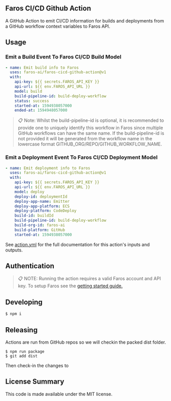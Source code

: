 ## Faros CI/CD Github Action

A GitHub Action to emit CI/CD information for builds and deployments from a GitHub workflow
context variables to Faros API.

## Usage

### Emit a Build Event To Faros CI/CD Build Model

```yaml
- name: Emit build info to Faros
  uses: faros-ai/faros-cicd-github-action@v1
  with:
    api-key: ${{ secrets.FAROS_API_KEY }}
    api-url: ${{ env.FAROS_API_URL }}
    model: build
    build-pipeline-id: build-deploy-workflow
    status: success
    started-at: 1594938057000
    ended-at: 1594948057000
```

> :clipboard: Note: Whilst the build-pipeline-id is optional, it is recommended to provide one to uniquely identify this workflow in Faros since multiple GitHub workflows can have the same name. If the build-pipeline-id is not provided it will be generated from the workflow name in the lowercase format GITHUB_ORG/REPO/GITHUB_WORKFLOW_NAME.

### Emit a Deployment Event To Faros CI/CD Deployment Model

```yaml
- name: Emit deployment info to Faros
  uses: faros-ai/faros-cicd-github-action@v1
  with:
    api-key: ${{ secrets.FAROS_API_KEY }}
    api-url: ${{ env.FAROS_API_URL }}
    model: deploy
    deploy-id: deploymentId
    deploy-app-name: Emitter
    deploy-app-platform: ECS
    deploy-platform: CodeDeploy
    build-id: buildId
    build-pipeline-id: build-deploy-workflow
    build-org-id: faros-ai
    build-platform: GitHub
    started-at: 1594938057000
```

See [action.yml](action.yml) for the full documentation for this action's inputs and outputs.

## Authentication

> :clipboard: NOTE: Running the action requires a valid Faros account and
> API key. To setup Faros see the [getting started guide.](https://docs.faros.ai/#/?id=installation)

## Developing

```sh
$ npm i
```

## Releasing

Actions are run from GitHub repos so we will checkin the packed dist folder.

```
$ npm run package
$ git add dist
```

Then check-in the changes to

## License Summary

This code is made available under the MIT license.
